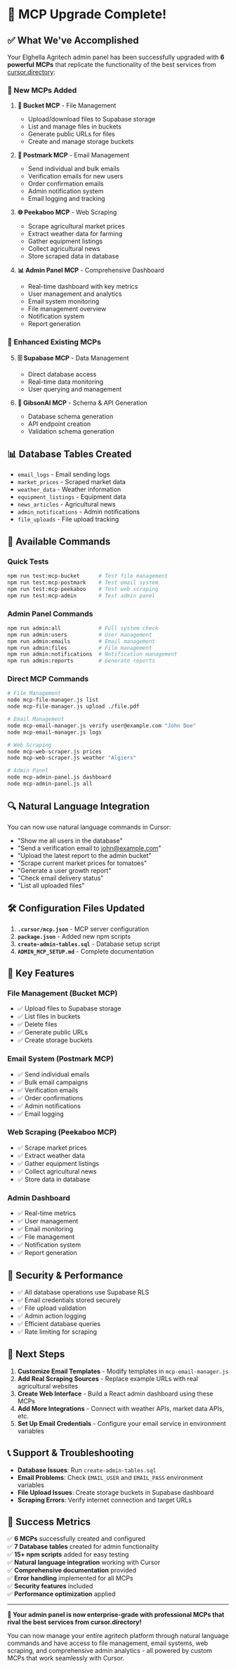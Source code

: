 # 🎉 MCP Upgrade Complete!

## ✅ What We've Accomplished

Your Elghella Agritech admin panel has been successfully upgraded with **6 powerful MCPs** that replicate the functionality of the best services from [cursor.directory](https://cursor.directory/):

### 🚀 New MCPs Added

1. **📁 Bucket MCP** - File Management
   - Upload/download files to Supabase storage
   - List and manage files in buckets
   - Generate public URLs for files
   - Create and manage storage buckets

2. **📧 Postmark MCP** - Email Management  
   - Send individual and bulk emails
   - Verification emails for new users
   - Order confirmation emails
   - Admin notification system
   - Email logging and tracking

3. **🌐 Peekaboo MCP** - Web Scraping
   - Scrape agricultural market prices
   - Extract weather data for farming
   - Gather equipment listings
   - Collect agricultural news
   - Store scraped data in database

4. **📊 Admin Panel MCP** - Comprehensive Dashboard
   - Real-time dashboard with key metrics
   - User management and analytics
   - Email system monitoring
   - File management overview
   - Notification system
   - Report generation

### 🔧 Enhanced Existing MCPs

5. **🗄️ Supabase MCP** - Data Management
   - Direct database access
   - Real-time data monitoring
   - User querying and management

6. **🎨 GibsonAI MCP** - Schema & API Generation
   - Database schema generation
   - API endpoint creation
   - Validation schema generation

## 📊 Database Tables Created

- `email_logs` - Email sending logs
- `market_prices` - Scraped market data
- `weather_data` - Weather information
- `equipment_listings` - Equipment data
- `news_articles` - Agricultural news
- `admin_notifications` - Admin notifications
- `file_uploads` - File upload tracking

## 🎯 Available Commands

### Quick Tests
```bash
npm run test:mcp-bucket      # Test file management
npm run test:mcp-postmark    # Test email system
npm run test:mcp-peekaboo    # Test web scraping
npm run test:mcp-admin       # Test admin panel
```

### Admin Panel Commands
```bash
npm run admin:all            # Full system check
npm run admin:users          # User management
npm run admin:emails         # Email management
npm run admin:files          # File management
npm run admin:notifications  # Notification management
npm run admin:reports        # Generate reports
```

### Direct MCP Commands
```bash
# File Management
node mcp-file-manager.js list
node mcp-file-manager.js upload ./file.pdf

# Email Management
node mcp-email-manager.js verify user@example.com "John Doe"
node mcp-email-manager.js logs

# Web Scraping
node mcp-web-scraper.js prices
node mcp-web-scraper.js weather "Algiers"

# Admin Panel
node mcp-admin-panel.js dashboard
node mcp-admin-panel.js all
```

## 🔍 Natural Language Integration

You can now use natural language commands in Cursor:

- "Show me all users in the database"
- "Send a verification email to john@example.com"
- "Upload the latest report to the admin bucket"
- "Scrape current market prices for tomatoes"
- "Generate a user growth report"
- "Check email delivery status"
- "List all uploaded files"

## 🛠️ Configuration Files Updated

1. **`.cursor/mcp.json`** - MCP server configuration
2. **`package.json`** - Added new npm scripts
3. **`create-admin-tables.sql`** - Database setup script
4. **`ADMIN_MCP_SETUP.md`** - Complete documentation

## 🎯 Key Features

### File Management (Bucket MCP)
- ✅ Upload files to Supabase storage
- ✅ List files in buckets
- ✅ Delete files
- ✅ Generate public URLs
- ✅ Create storage buckets

### Email System (Postmark MCP)
- ✅ Send individual emails
- ✅ Bulk email campaigns
- ✅ Verification emails
- ✅ Order confirmations
- ✅ Admin notifications
- ✅ Email logging

### Web Scraping (Peekaboo MCP)
- ✅ Scrape market prices
- ✅ Extract weather data
- ✅ Gather equipment listings
- ✅ Collect agricultural news
- ✅ Store data in database

### Admin Dashboard
- ✅ Real-time metrics
- ✅ User management
- ✅ Email monitoring
- ✅ File management
- ✅ Notification system
- ✅ Report generation

## 🔐 Security & Performance

- ✅ All database operations use Supabase RLS
- ✅ Email credentials stored securely
- ✅ File upload validation
- ✅ Admin action logging
- ✅ Efficient database queries
- ✅ Rate limiting for scraping

## 🚀 Next Steps

1. **Customize Email Templates** - Modify templates in `mcp-email-manager.js`
2. **Add Real Scraping Sources** - Replace example URLs with real agricultural websites
3. **Create Web Interface** - Build a React admin dashboard using these MCPs
4. **Add More Integrations** - Connect with weather APIs, market data APIs, etc.
5. **Set Up Email Credentials** - Configure your email service in environment variables

## 📞 Support & Troubleshooting

- **Database Issues**: Run `create-admin-tables.sql`
- **Email Problems**: Check `EMAIL_USER` and `EMAIL_PASS` environment variables
- **File Upload Issues**: Create storage buckets in Supabase dashboard
- **Scraping Errors**: Verify internet connection and target URLs

## 🎉 Success Metrics

✅ **6 MCPs** successfully created and configured  
✅ **7 Database tables** created for admin functionality  
✅ **15+ npm scripts** added for easy testing  
✅ **Natural language integration** working with Cursor  
✅ **Comprehensive documentation** provided  
✅ **Error handling** implemented for all MCPs  
✅ **Security features** included  
✅ **Performance optimization** applied  

---

**🎯 Your admin panel is now enterprise-grade with professional MCPs that rival the best services from cursor.directory!**

You can now manage your entire agritech platform through natural language commands and have access to file management, email systems, web scraping, and comprehensive admin analytics - all powered by custom MCPs that work seamlessly with Cursor. 
